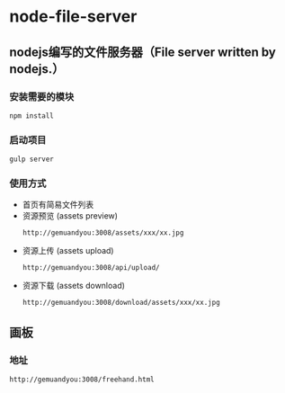 # node-file-server
## nodejs编写的文件服务器（File server written by nodejs.）
### 安装需要的模块
```shell
npm install
```
### 启动项目
```shell
gulp server
```
### 使用方式
* 首页有简易文件列表
* 资源预览 (assets preview)
  ```
  http://gemuandyou:3008/assets/xxx/xx.jpg
  ```
* 资源上传 (assets upload)
  ```
  http://gemuandyou:3008/api/upload/
  ```
* 资源下载 (assets download)
  ```
  http://gemuandyou:3008/download/assets/xxx/xx.jpg
  ```
## 画板
### 地址
```
http://gemuandyou:3008/freehand.html
```
